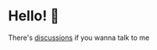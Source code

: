 # Hello! 👋

There's [discussions](https://github.com/Cyborus04/Cyborus04/discussions) if you wanna talk to me
